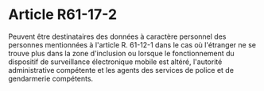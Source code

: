 # Article R61-17-2

Peuvent être destinataires des données à caractère personnel des personnes mentionnées à l'article R. 61-12-1 dans le cas où
l'étranger ne se trouve plus dans la zone d'inclusion ou lorsque le fonctionnement du dispositif de surveillance électronique
mobile est altéré, l'autorité administrative compétente et les agents des services de police et de gendarmerie compétents.

